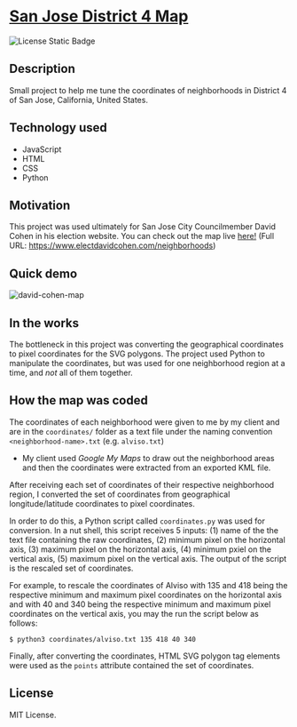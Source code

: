 # [San Jose District 4 Map](https://www.electdavidcohen.com/neighborhoods)

![License Static Badge](https://img.shields.io/badge/license-MIT-orange)

## Description

Small project to help me tune the coordinates of neighborhoods in District 4 of San Jose, California, United States.

## Technology used

- JavaScript
- HTML
- CSS
- Python

## Motivation

This project was used ultimately for San Jose City Councilmember David Cohen in his election website. You can check out the map live [here!](https://www.electdavidcohen.com/neighborhoods) (Full URL: https://www.electdavidcohen.com/neighborhoods)


## Quick demo
![david-cohen-map](https://github.com/user-attachments/assets/f339042d-086c-410e-8f79-60e6809ff4db)

## In the works

The bottleneck in this project was converting the geographical coordinates to pixel coordinates for the SVG polygons. The project used Python to manipulate the coordinates, but was used for one neighborhood region at a time, and _not_ all of them together.

## How the map was coded

The coordinates of each neighborhood were given to me by my client and are in the `coordinates/` folder as a text file under the naming convention `<neighborhood-name>.txt` (e.g. `alviso.txt`)

- My client used _Google My Maps_ to draw out the neighborhood areas and then the coordinates were extracted from an exported KML file.

After receiving each set of coordinates of their respective neighborhood region, I converted the set of coordinates from geographical longitude/latitude coordinates to pixel coordinates.

In order to do this, a Python script called `coordinates.py` was used for conversion. In a nut shell, this script receives 5 inputs: (1) name of the the text file containing the raw coordinates, (2) minimum pixel on the horizontal axis, (3) maximum pixel on the horizontal axis, (4) minimum pxiel on the vertical axis, (5) maximum pixel on the vertical axis. The output of the script is the rescaled set of coordinates.

For example, to rescale the coordinates of Alviso with 135 and 418 being the respective minimum and maximum pixel coordinates on the horizontal axis and with 40 and 340 being the respective minimum and maximum pixel coordinates on the vertical axis, you may the run the script below as follows:

```
$ python3 coordinates/alviso.txt 135 418 40 340
```

Finally, after converting the coordinates, HTML SVG polygon tag elements were used as the `points` attribute contained the set of coordinates.

## License

MIT License.
